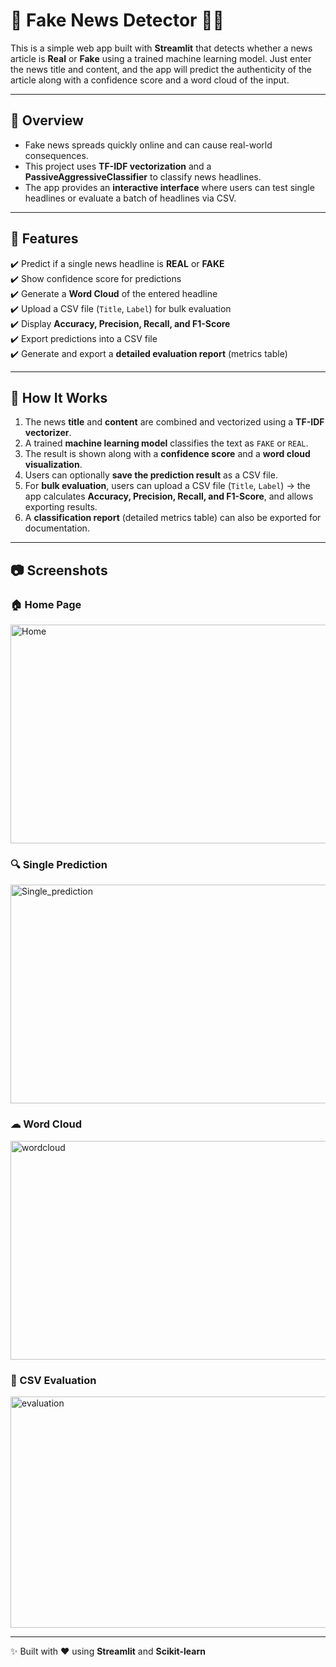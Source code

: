 # 📰 Fake News Detector 🕵️‍♂️

This is a simple web app built with **Streamlit** that detects whether a news article is **Real** or **Fake** using a trained machine learning model. Just enter the news title and content, and the app will predict the authenticity of the article along with a confidence score and a word cloud of the input.

---

## 🔎 Overview

- Fake news spreads quickly online and can cause real-world consequences.  
- This project uses **TF-IDF vectorization** and a **PassiveAggressiveClassifier** to classify news headlines.  
- The app provides an **interactive interface** where users can test single headlines or evaluate a batch of headlines via CSV.

---

## 🚀 Features

✔️ Predict if a single news headline is **REAL** or **FAKE**  
✔️ Show confidence score for predictions  
✔️ Generate a **Word Cloud** of the entered headline  
✔️ Upload a CSV file (`Title`, `Label`) for bulk evaluation  
✔️ Display **Accuracy, Precision, Recall, and F1-Score**  
✔️ Export predictions into a CSV file  
✔️ Generate and export a **detailed evaluation report** (metrics table)  

---

## 🧠 How It Works

1. The news **title** and **content** are combined and vectorized using a **TF-IDF vectorizer**.  
2. A trained **machine learning model** classifies the text as `FAKE` or `REAL`.  
3. The result is shown along with a **confidence score** and a **word cloud visualization**.  
4. Users can optionally **save the prediction result** as a CSV file.  
5. For **bulk evaluation**, users can upload a CSV file (`Title`, `Label`) → the app calculates **Accuracy, Precision, Recall, and F1-Score**, and allows exporting results.  
6. A **classification report** (detailed metrics table) can also be exported for documentation.  

---

## 📷 Screenshots

### 🏠 Home Page
<img width="1190" height="350" alt="Home" src="https://github.com/user-attachments/assets/c65bbd17-9541-4ddf-82a7-2d9acacef425" />

### 🔍 Single Prediction
<img width="1190" height="350" alt="Single_prediction" src="https://github.com/user-attachments/assets/4619e278-e395-4ccf-8d70-8c87ef13ff19" />

### ☁ Word Cloud
<img width="1190" height="350" alt="wordcloud" src="https://github.com/user-attachments/assets/31da86d6-b5ba-4078-bc63-09a319d0102c" />

### 📂 CSV Evaluation
<img width="1190" height="370" alt="evaluation" src="https://github.com/user-attachments/assets/9d1488ee-6c07-4182-89e3-8808b356fb7c" />

---

✨ Built with ❤ using **Streamlit** and **Scikit-learn**
